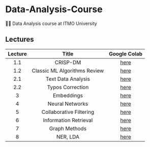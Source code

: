 # Data-Analysis-Course
👨‍🎓 Data Analysis course at ITMO University

## Lectures
| Lecture |  Title |  Google Colab |
|:--:|:--------------------------:|:------------------------:|
| 1.1 | CRISP-DM | [here](https://colab.research.google.com/drive/1t5rp2GgynCGhlncqJdHxP8XtI3i2VPbN?usp=sharing) |
| 1.2 | Classic ML Algorithms Review | [here](https://colab.research.google.com/drive/1sMZx6Pv7hSWY6L2xPPpmRGNCsqKEVa4f?usp=sharing) |
| 2.1 | Text Data Analysis | [here](https://colab.research.google.com/drive/1Oj8nb69j6gOsf432gnSLiA1OyJku24a6?usp=sharing) |
| 2.2 | Typos Correction | [here](https://colab.research.google.com/drive/1UHlWAOoWqHoEzCZuS7HhyF_xATPK8_Oq?usp=sharing) |
| 3 | Embeddings | [here](https://colab.research.google.com/drive/1Tv6LPSEaYZeVt5_SjVlS_vmb86f9bp2I?usp=sharing) |
| 4 | Neural Networks | [here](https://colab.research.google.com/drive/100-cdmpBrEcv6OBPA38n6aEnSVRwRGap?usp=sharing) |
| 5 | Collaborative Filtering | [here](https://colab.research.google.com/drive/1THT7uzgcPqGMnlEtomKHsTfjcgSa25K4?usp=sharing) |
| 6 | Information Retrieval | [here](https://colab.research.google.com/drive/1atrlrNMm3VJhQGmcSv0rI0W2xjY7TuNL?usp=sharing) |
| 7 | Graph Methods | [here](https://colab.research.google.com/drive/1FdaAnc_uznOOn17DP9RPU-zeagxd7l2L?usp=sharing) |
| 8 | NER, LDA | [here](https://colab.research.google.com/drive/1plbgSAYh5JZOIJWB5vMR_83dLxgEX_qU?usp=sharing#scrollTo=z3pwoI6X0R7G) |
